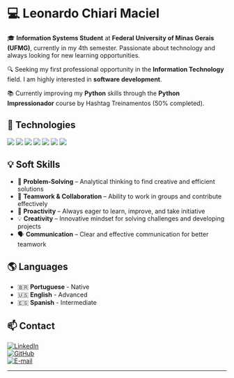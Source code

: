# 💻 Leonardo Chiari Maciel  

🎓 **Information Systems Student** at **Federal University of Minas Gerais (UFMG)**, currently in my 4th semester. Passionate about technology and always looking for new learning opportunities.  

🔍 Seeking my first professional opportunity in the **Information Technology** field. I am highly interested in **software development**.  

📚 Currently improving my **Python** skills through the **Python Impressionador** course by Hashtag Treinamentos (50% completed).  

## 🚀 Technologies  

<p align="left">
<p align="left"> 
<p align="left"> 
  <img src="https://img.shields.io/badge/C-A8B9CC?style=for-the-badge&logo=c&logoColor=white" /> 
  <img src="https://img.shields.io/badge/C++-00599C?style=for-the-badge&logo=cplusplus&logoColor=white" /> 
  <img src="https://img.shields.io/badge/Python-3776AB?style=for-the-badge&logo=python&logoColor=white" /> 
  <img src="https://img.shields.io/badge/SQL-4479A1?style=for-the-badge&logo=postgresql&logoColor=white" /> 
  <img src="https://img.shields.io/badge/JavaScript-F7DF1E?style=for-the-badge&logo=javascript&logoColor=black" /> 
  <img src="https://img.shields.io/badge/HTML5-E34F26?style=for-the-badge&logo=html5&logoColor=white" /> 
  <img src="https://img.shields.io/badge/CSS3-1572B6?style=for-the-badge&logo=css3&logoColor=white" /> </p>
</p>  

## 💡 Soft Skills  

- 🚀 **Problem-Solving** – Analytical thinking to find creative and efficient solutions  
- 🤝 **Teamwork & Collaboration** – Ability to work in groups and contribute effectively  
- 🎯 **Proactivity** – Always eager to learn, improve, and take initiative  
- 💡 **Creativity** – Innovative mindset for solving challenges and developing projects  
- 🗣️ **Communication** – Clear and effective communication for better teamwork  

## 🌎 Languages  
- 🇧🇷 **Portuguese** - Native  
- 🇺🇸 **English** - Advanced  
- 🇪🇸 **Spanish** - Intermediate  

## 📫 Contact  
[![LinkedIn](https://img.shields.io/badge/LinkedIn-0077B5?style=for-the-badge&logo=linkedin&logoColor=white)](https://www.linkedin.com/in/leonardochiarimacielti)  
[![GitHub](https://img.shields.io/badge/GitHub-100000?style=for-the-badge&logo=github&logoColor=white)](https://github.com/LeonardoChiariMaciel)  
[![E-mail](https://img.shields.io/badge/Email-D14836?style=for-the-badge&logo=gmail&logoColor=white)](mailto:leo@lithera.com.br)  

---
